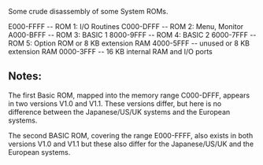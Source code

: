 Some crude disassembly of some System ROMs.


E000-FFFF -- ROM 1: I/O Routines
C000-DFFF -- ROM 2: Menu, Monitor
A000-BFFF -- ROM 3: BASIC 1
8000-9FFF -- ROM 4: BASIC 2
6000-7FFF -- ROM 5: Option ROM or 8 KB extension RAM
4000-5FFF -- unused or 8 KB extension RAM
0000-3FFF -- 16 KB internal RAM and I/O ports

Notes:
------
The first Basic ROM, mapped into the memory range C000-DFFF, appears in two versions V1.0 and V1.1.
These versions differ, but here is no difference between the Japanese/US/UK systems and the European systems.

The second BASIC ROM, covering the range E000-FFFF, also exists in both versions V1.0 and V1.1 but these
also differ for the Japanese/US/UK and the European systems. 
